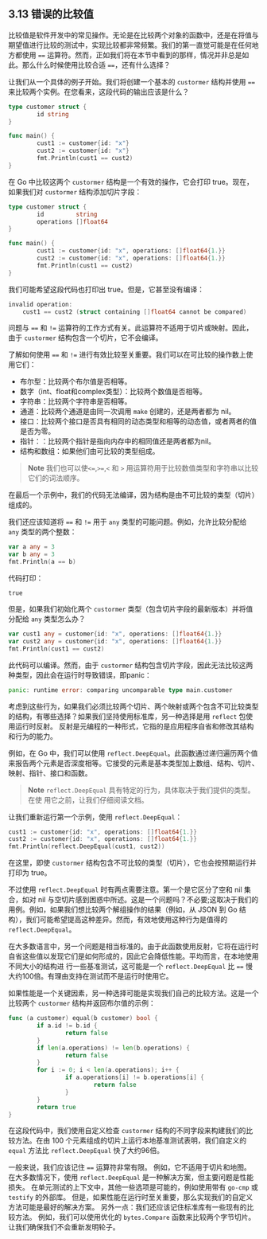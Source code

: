 ## 3.13 错误的比较值

比较值是软件开发中的常见操作。无论是在比较两个对象的函数中，还是在将值与期望值进行比较的测试中，实现比较都非常频繁。我们的第一直觉可能是在任何地方都使用 `==` 运算符。然而，正如我们将在本节中看到的那样，情况并非总是如此。那么什么时候使用比较合适 `==`，还有什么选择？

让我们从一个具体的例子开始。我们将创建一个基本的 `custormer` 结构并使用 `==` 来比较两个实例。在您看来，这段代码的输出应该是什么？

```go
type customer struct {
        id string
}

func main() {
        cust1 := customer{id: "x"}
        cust2 := customer{id: "x"}
        fmt.Println(cust1 == cust2)
}
```

在 Go 中比较这两个 `custormer` 结构是一个有效的操作，它会打印 true。现在，如果我们对 `custormer` 结构添加切片字段：

```go
type customer struct {
        id         string
        operations []float64
}

func main() {
        cust1 := customer{id: "x", operations: []float64{1.}}
        cust2 := customer{id: "x", operations: []float64{1.}}
        fmt.Println(cust1 == cust2)
}
```

我们可能希望这段代码也打印出 true。但是，它甚至没有编译：

```go
invalid operation:
    cust1 == cust2 (struct containing []float64 cannot be compared)
```

问题与 `==` 和 `!=` 运算符的工作方式有关。此运算符不适用于切片或映射。因此，由于 `custormer` 结构包含一个切片，它不会编译。

了解如何使用 `==` 和 `!=` 进行有效比较至关重要。我们可以在可比较的操作数上使用它们：

* 布尔型：比较两个布尔值是否相等。
* 数字（int、float和complex类型）：比较两个数值是否相等。
* 字符串：比较两个字符串是否相等。
* 通道：比较两个通道是由同一次调用 `make` 创建的，还是两者都为 nil。
* 接口：比较两个接口是否具有相同的动态类型和相等的动态值，或者两者的值是否为零。
* 指针：：比较两个指针是指向内存中的相同值还是两者都为nil。
* 结构和数组：如果他们由可比较的类型组成。

> **Note** 我们也可以使`<=`,`>=`,`<` 和 `>` 用运算符用于比较数值类型和字符串以比较它们的词法顺序。

在最后一个示例中，我们的代码无法编译，因为结构是由不可比较的类型（切片）组成的。

我们还应该知道将 `==` 和 `!=` 用于 `any` 类型的可能问题。例如，允许比较分配给 `any` 类型的两个整数：

```go
var a any = 3
var b any = 3
fmt.Println(a == b)
```

代码打印：

`true`

但是，如果我们初始化两个 `custormer` 类型（包含切片字段的最新版本）并将值分配给 `any` 类型怎么办？

```go
var cust1 any = customer{id: "x", operations: []float64{1.}}
var cust2 any = customer{id: "x", operations: []float64{1.}}
fmt.Println(cust1 == cust2)
```

此代码可以编译。然而，由于 `custormer` 结构包含切片字段，因此无法比较这两种类型，因此会在运行时导致错误，即panic：

```go
panic: runtime error: comparing uncomparable type main.customer
```

考虑到这些行为，如果我们必须比较两个切片、两个映射或两个包含不可比较类型的结构，有哪些选择？如果我们坚持使用标准库，另一种选择是用 `reflect` 包使用运行时反射。
反射是元编程的一种形式，它指的是应用程序自省和修改其结构和行为的能力。

例如，在 Go 中，我们可以使用 `reflect.DeepEqual`。此函数通过递归遍历两个值来报告两个元素是否深度相等。它接受的元素是基本类型加上数组、结构、切片、映射、指针、接口和函数。

> **Note** `reflect.DeepEqual` 具有特定的行为，具体取决于我们提供的类型。在使 用它之前，让我们仔细阅读文档。

让我们重新运行第一个示例，使用 `reflect.DeepEqual`：

```go
cust1 := customer{id: "x", operations: []float64{1.}}
cust2 := customer{id: "x", operations: []float64{1.}}
fmt.Println(reflect.DeepEqual(cust1, cust2))
```

在这里，即使 `custormer` 结构包含不可比较的类型（切片），它也会按预期运行并打印为 true。

不过使用 `reflect.DeepEqual` 时有两点需要注意。第一个是它区分了空和 nil 集合，如对 nil 与空切片感到困惑中所述。这是一个问题吗？不必要;这取决于我们的用例。例如，如果我们想比较两个解组操作的结果（例如，从 JSON 到 Go 结构），我们可能希望提高这种差异。然而，有效地使用这种行为是值得的 `reflect.DeepEqual`。

在大多数语言中，另一个问题是相当标准的。由于此函数使用反射，它将在运行时自省这些值以发现它们是如何形成的，因此它会降低性能。平均而言，在本地使用不同大小的结构进 行一些基准测试，这可能是一个 `reflect.DeepEqual` 比 `==` 慢大约100倍。有理由支持在测试而不是运行时使用它。

如果性能是一个关键因素，另一种选择可能是实现我们自己的比较方法。这是一个比较两个 `custormer`  结构并返回布尔值的示例：

```go
func (a customer) equal(b customer) bool {
        if a.id != b.id {
                return false
        }
        if len(a.operations) != len(b.operations) {
                return false
        }
        for i := 0; i < len(a.operations); i++ {
                if a.operations[i] != b.operations[i] {
                        return false
                }
        }
        return true
}
```

在这段代码中，我们使用自定义检查 `custormer`  结构的不同字段来构建我们的比较方法。在由 100 个元素组成的切片上运行本地基准测试表明，我们自定义的 `equal` 方法比 `reflect.DeepEqual` 快了大约96倍。

一般来说，我们应该记住 `==` 运算符非常有限。 例如，它不适用于切片和地图。 在大多数情况下，使用 `reflect.DeepEqual` 是一种解决方案，但主要问题是性能损失。 在单元测试的上下文中，其他一些选项是可能的，例如使用带有 `go-cmp` 或 `testify` 的外部库。 但是，如果性能在运行时至关重要，那么实现我们的自定义方法可能是最好的解决方案。 另外一点：我们还应该记住标准库有一些现有的比较方法。 例如，我们可以使用优化的 `bytes.Compare` 函数来比较两个字节切片。 让我们确保我们不会重新发明轮子。